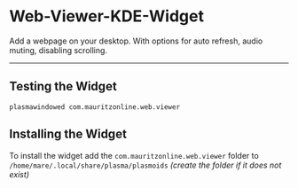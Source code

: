 # Web-Viewer-KDE-Widget
Add a webpage on your desktop. With options for auto refresh, audio muting, disabling scrolling.

---

## Testing the Widget

```
plasmawindowed com.mauritzonline.web.viewer
```

## Installing the Widget

To install the widget add the `com.mauritzonline.web.viewer` folder to `/home/mare/.local/share/plasma/plasmoids` *(create the folder if it does not exist)*
